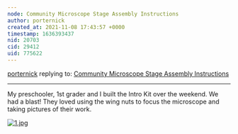 ```yaml
---
node: Community Microscope Stage Assembly Instructions
author: porternick
created_at: 2021-11-08 17:43:57 +0000
timestamp: 1636393437
nid: 20703
cid: 29412
uid: 775622
---
```




[porternick](../profile/porternick) replying to: [Community Microscope Stage Assembly Instructions](../notes/mimiss/09-05-2019/community-microscope-stage-assembly-instructions)

----
My preschooler, 1st grader and I built the Intro Kit over the weekend. We had a blast! They loved using the wing nuts to focus the microscope and taking pictures of their work.

[![1.jpg](/i/45074)](/i/45074?s=o)

